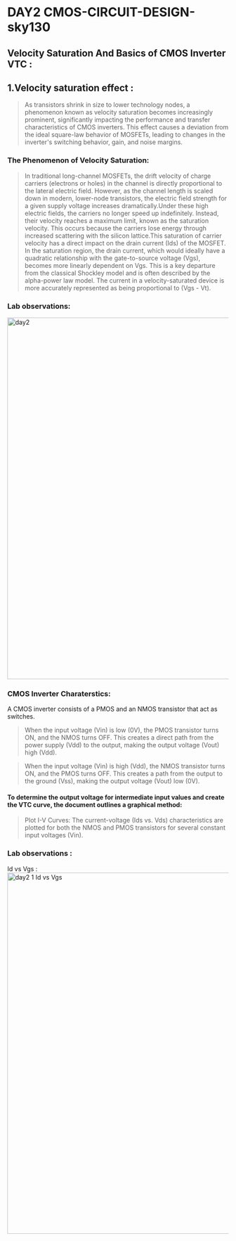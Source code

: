 # DAY2 CMOS-CIRCUIT-DESIGN-sky130 
## Velocity Saturation And Basics of CMOS Inverter VTC :
## 1.Velocity saturation effect :
> As transistors shrink in size to lower technology nodes, a phenomenon known as velocity saturation becomes increasingly prominent, significantly impacting the performance and transfer characteristics of CMOS inverters. This effect causes a deviation from the ideal square-law behavior of MOSFETs, leading to changes in the inverter's switching behavior, gain, and noise margins.
### The Phenomenon of Velocity Saturation:
> In traditional long-channel MOSFETs, the drift velocity of charge carriers (electrons or holes) in the channel is directly proportional to the lateral electric field. However, as the channel length is scaled down in modern, lower-node transistors, the electric field strength for a given supply voltage increases dramatically.Under these high electric fields, the carriers no longer speed up indefinitely. Instead, their velocity reaches a maximum limit, known as the saturation velocity. This occurs because the carriers lose energy through increased scattering with the silicon lattice.This saturation of carrier velocity has a direct impact on the drain current (Ids) of the MOSFET. In the saturation region, the drain current, which would ideally have a quadratic relationship with the gate-to-source voltage (Vgs), becomes more linearly dependent on Vgs. This is a key departure from the classical Shockley model and is often described by the alpha-power law model. The current in a velocity-saturated device is more accurately represented as being proportional to (Vgs - Vt).
### Lab observations:
<img width="1279" height="823" alt="day2" src="https://github.com/user-attachments/assets/23ec3bb7-d817-4a4c-aa6b-076be7473522" />


### CMOS Inverter Charaterstics:
A CMOS inverter consists of a PMOS and an NMOS transistor that act as switches.
> When the input voltage (Vin) is low (0V), the PMOS transistor turns ON, and the NMOS turns OFF. This creates a direct path from the power supply (Vdd) to the output, making the output voltage (Vout) high (Vdd).

> When the input voltage (Vin) is high (Vdd), the NMOS transistor turns ON, and the PMOS turns OFF. This creates a path from the output to the ground (Vss), making the output voltage (Vout) low (0V).
#### To determine the output voltage for intermediate input values and create the VTC curve, the document outlines a graphical method:
> Plot I-V Curves: The current-voltage (Ids vs. Vds) characteristics are plotted for both the NMOS and PMOS transistors for several constant input voltages (Vin).
### Lab observations :
Id vs Vgs :
<img width="1275" height="822" alt="day2 1 Id vs Vgs " src="https://github.com/user-attachments/assets/7b627622-9c9e-46c3-9711-17c3306335d4" />

